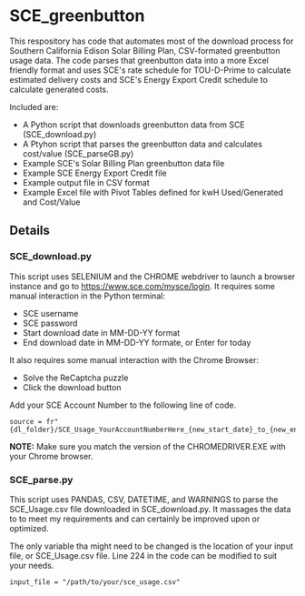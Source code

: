 # SCE_greenbutton
This respository has code that automates most of the download process for Southern California Edison Solar Billing Plan, CSV-formated greenbutton usage data.  The code parses that greenbutton data into a more Excel friendly format and uses SCE's rate schedule for TOU-D-Prime to calculate estimated delivery costs and SCE's Energy Export Credit schedule to calculate generated costs.

Included are:
  - A Python script that downloads greenbutton data from SCE (SCE_download.py)
  - A Ptyhon script that parses the greenbutton data and calculates cost/value (SCE_parseGB.py)
  - Example SCE's Solar Billing Plan greenbutton data file
  - Example SCE Energy Export Credit file
  - Example output file in CSV format
  - Example Excel file with Pivot Tables defined for kwH Used/Generated and Cost/Value
    
## Details
### SCE_download.py

This script uses SELENIUM and the CHROME webdriver to launch a browser instance and go to https://www.sce.com/mysce/login.  It requires some manual interaction in the Python terminal:
  - SCE username
  - SCE password
  - Start download date in MM-DD-YY format
  - End download date in MM-DD-YY formate, or Enter for today

It also requires some manual interaction with the Chrome Browser:
  - Solve the ReCaptcha puzzle
  - Click the download button

Add your SCE Account Number to the following line of code.
````
source = fr"{dl_folder}/SCE_Usage_YourAccountNumberHere_{new_start_date}_to_{new_end_date}.csv"
````

**NOTE:**  Make sure you match the version of the CHROMEDRIVER.EXE with your Chrome browser.

### SCE_parse.py

This script uses PANDAS, CSV, DATETIME, and WARNINGS to parse the SCE_Usage.csv file downloaded in SCE_download.py.  It massages the data to to meet my requirements and can certainly be improved upon or optimized.

The only variable tha might need to be changed is the location of your input file, or SCE_Usage.csv file.  Line 224 in the code can be modified to suit your needs.
````
input_file = "/path/to/your/sce_usage.csv"
````
